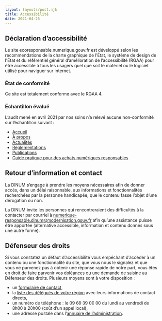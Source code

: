 ```yaml
---
layout: layouts/post.njk
title: Accessibilité
date: 2021-04-25
---
```


## Déclaration d’accessibilité

Le site ecoresponsable.numerique.gouv.fr est développé selon les recommendations de la charte graphique de l'État, le système de design de l'État et du référentiel général d’amélioration de l’accessibilité (RGAA) pour être accessible à tous les usagers quel que soit le matériel ou le logiciel utilisé pour naviguer sur internet.

### État de conformité

Ce site est totalement conforme avec le RGAA 4.

### Échantillon évalué

L’audit mené en avril 2021 par nos soins n’a relevé aucune non-conformité sur l’échantillon suivant :

* [Accueil](/)
* [À propos](/a-propos/)
* [Actualités](/actualités/)
* [Réglementations](/réglementations/)
* [Publications](/publications/)
* [Guide pratique pour des achats numériques responsables](/publications/guide-pratique-achats-numeriques-responsables/)

## Retour d’information et contact

La DINUM s’engage à prendre les moyens nécessaires afin de donner accès, dans un délai raisonnable, aux informations et fonctionnalités recherchées par la personne handicapée, que le contenu fasse l’objet d’une dérogation ou non.

La DINUM invite les personnes qui rencontreraient des difficultés à la contacter par courriel à numerique-responsable.dinum@modernisation.gouv.fr afin qu’une assistance puisse être apportée (alternative accessible, information et contenu donnés sous une autre forme).

## Défenseur des droits

Si vous constatez un défaut d’accessibilité vous empêchant d’accéder à un contenu ou une fonctionnalité du site, que vous nous le signalez et que vous ne parvenez pas à obtenir une réponse rapide de notre part, vous êtes en droit de faire parvenir vos doléances ou une demande de saisine au Défenseur des droits. Plusieurs moyens sont à votre disposition :

* un [formulaire de contact](https://www.defenseurdesdroits.fr/nous-contacter),
* la [liste des délégués de votre région](https://www.defenseurdesdroits.fr/fr/saisir/delegues) avec leurs informations de contact directs,
* un numéro de téléphone : le 09 69 39 00 00 du lundi au vendredi de 8h00 à 20h00 (coût d’un appel local),
* une adresse postale dans l’[annuaire de l’administration](https://lannuaire.service-public.fr/autorites-independantes/autorite-administrative-independante_195381).
